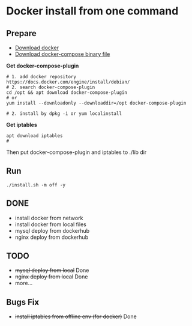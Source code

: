 # Docker install from one command



## Prepare

* [Download docker](https://download.docker.com/linux/static/stable/x86_64/)
* [Download docker-compose binary file](https://github.com/docker/compose/releases)



**Get docker-compose-plugin**

```shell
# 1. add docker repository https://docs.docker.com/engine/install/debian/
# 2. search docker-compose-plugin
cd /opt && apt download docker-compose-plugin
# or
yum install --downloadonly --downloaddir=/opt docker-compose-plugin

# 2. install by dpkg -i or yum localinstall
```

**Get iptables**

```shell
apt download iptables
# 
```



Then put docker-compose-plugin and iptables to ./lib dir



## Run

```shell
./install.sh -m off -y
```



## DONE
* install docker from network
* install docker from local files
* mysql deploy from dockerhub
* nginx deploy from dockerhub

## TODO
* ~~mysql deploy from local~~ Done
* ~~nginx deploy from local~~ Done
* more...

## Bugs Fix
* ~~install iptables from offline env (for docker)~~ Done

